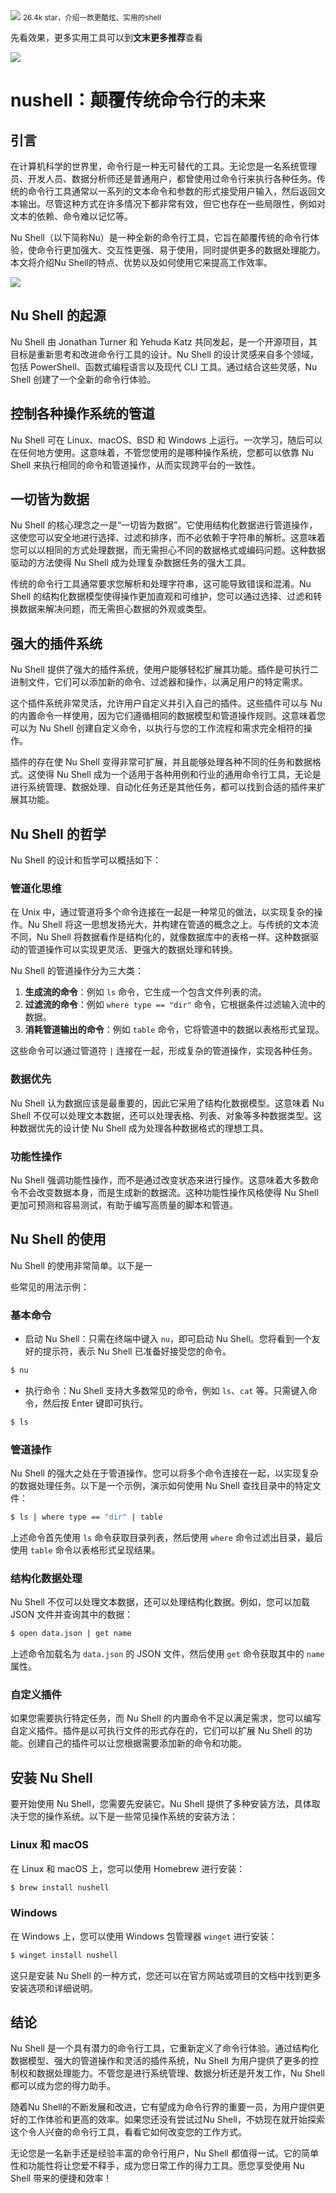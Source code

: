 <img src="/assets/image/230917-nushell-1.gif" style="max-width: 70%; height: auto;">
<small>26.4k star，介绍一款更酷炫、实用的shell</small>



先看效果，更多实用工具可以到**文末更多推荐**查看


![](/assets/image/230917-nushell-1.gif)

# nushell：颠覆传统命令行的未来

## 引言

在计算机科学的世界里，命令行是一种无可替代的工具。无论您是一名系统管理员、开发人员、数据分析师还是普通用户，都曾使用过命令行来执行各种任务。传统的命令行工具通常以一系列的文本命令和参数的形式接受用户输入，然后返回文本输出。尽管这种方式在许多情况下都非常有效，但它也存在一些局限性，例如对文本的依赖、命令难以记忆等。

Nu Shell（以下简称Nu）是一种全新的命令行工具，它旨在颠覆传统的命令行体验，使命令行更加强大、交互性更强、易于使用，同时提供更多的数据处理能力。本文将介绍Nu Shell的特点、优势以及如何使用它来提高工作效率。

![](/assets/image/230917-nushell-2.png)

## Nu Shell 的起源

Nu Shell 由 Jonathan Turner 和 Yehuda Katz 共同发起，是一个开源项目，其目标是重新思考和改进命令行工具的设计。Nu Shell 的设计灵感来自多个领域，包括 PowerShell、函数式编程语言以及现代 CLI 工具。通过结合这些灵感，Nu Shell 创建了一个全新的命令行体验。

## 控制各种操作系统的管道

Nu Shell 可在 Linux、macOS、BSD 和 Windows 上运行。一次学习，随后可以在任何地方使用。这意味着，不管您使用的是哪种操作系统，您都可以依靠 Nu Shell 来执行相同的命令和管道操作，从而实现跨平台的一致性。

## 一切皆为数据

Nu Shell 的核心理念之一是“一切皆为数据”。它使用结构化数据进行管道操作，这使您可以安全地进行选择、过滤和排序，而不必依赖于字符串的解析。这意味着您可以以相同的方式处理数据，而无需担心不同的数据格式或编码问题。这种数据驱动的方法使得 Nu Shell 成为处理复杂数据任务的强大工具。

传统的命令行工具通常要求您解析和处理字符串，这可能导致错误和混淆。Nu Shell 的结构化数据模型使得操作更加直观和可维护，您可以通过选择、过滤和转换数据来解决问题，而无需担心数据的外观或类型。

## 强大的插件系统

Nu Shell 提供了强大的插件系统，使用户能够轻松扩展其功能。插件是可执行二进制文件，它们可以添加新的命令、过滤器和操作，以满足用户的特定需求。

这个插件系统非常灵活，允许用户自定义并引入自己的插件。这些插件可以与 Nu 的内置命令一样使用，因为它们遵循相同的数据模型和管道操作规则。这意味着您可以为 Nu Shell 创建自定义命令，以执行与您的工作流程和需求完全相符的操作。

插件的存在使 Nu Shell 变得非常可扩展，并且能够处理各种不同的任务和数据格式。这使得 Nu Shell 成为一个适用于各种用例和行业的通用命令行工具，无论是进行系统管理、数据处理、自动化任务还是其他任务，都可以找到合适的插件来扩展其功能。

## Nu Shell 的哲学

Nu Shell 的设计和哲学可以概括如下：

### 管道化思维

在 Unix 中，通过管道将多个命令连接在一起是一种常见的做法，以实现复杂的操作。Nu Shell 将这一思想发扬光大，并构建在管道的概念之上。与传统的文本流不同，Nu Shell 将数据看作是结构化的，就像数据库中的表格一样。这种数据驱动的管道操作可以实现更灵活、更强大的数据处理和转换。

Nu Shell 的管道操作分为三大类：

1. **生成流的命令**：例如 `ls` 命令，它生成一个包含文件列表的流。
2. **过滤流的命令**：例如 `where type == "dir"` 命令，它根据条件过滤输入流中的数据。
3. **消耗管道输出的命令**：例如 `table` 命令，它将管道中的数据以表格形式呈现。

这些命令可以通过管道符 `|` 连接在一起，形成复杂的管道操作，实现各种任务。

### 数据优先

Nu Shell 认为数据应该是最重要的，因此它采用了结构化数据模型。这意味着 Nu Shell 不仅可以处理文本数据，还可以处理表格、列表、对象等多种数据类型。这种数据优先的设计使 Nu Shell 成为处理各种数据格式的理想工具。

### 功能性操作

Nu Shell 强调功能性操作，而不是通过改变状态来进行操作。这意味着大多数命令不会改变数据本身，而是生成新的数据流。这种功能性操作风格使得 Nu Shell 更加可预测和容易测试，有助于编写高质量的脚本和管道。

## Nu Shell 的使用

Nu Shell 的使用非常简单。以下是一

些常见的用法示例：

### 基本命令

- 启动 Nu Shell：只需在终端中键入 `nu`，即可启动 Nu Shell。您将看到一个友好的提示符，表示 Nu Shell 已准备好接受您的命令。

```sh
$ nu
```

- 执行命令：Nu Shell 支持大多数常见的命令，例如 `ls`、`cat` 等。只需键入命令，然后按 Enter 键即可执行。

```sh
$ ls
```

### 管道操作

Nu Shell 的强大之处在于管道操作。您可以将多个命令连接在一起，以实现复杂的数据处理任务。以下是一个示例，演示如何使用 Nu Shell 查找目录中的特定文件：

```sh
$ ls | where type == "dir" | table
```

上述命令首先使用 `ls` 命令获取目录列表，然后使用 `where` 命令过滤出目录，最后使用 `table` 命令以表格形式呈现结果。

### 结构化数据处理

Nu Shell 不仅可以处理文本数据，还可以处理结构化数据。例如，您可以加载 JSON 文件并查询其中的数据：

```sh
$ open data.json | get name
```

上述命令加载名为 `data.json` 的 JSON 文件，然后使用 `get` 命令获取其中的 `name` 属性。

### 自定义插件

如果您需要执行特定任务，而 Nu Shell 的内置命令不足以满足需求，您可以编写自定义插件。插件是以可执行文件的形式存在的，它们可以扩展 Nu Shell 的功能。创建自己的插件可以让您根据需要添加新的命令和功能。

## 安装 Nu Shell

要开始使用 Nu Shell，您需要先安装它。Nu Shell 提供了多种安装方法，具体取决于您的操作系统。以下是一些常见操作系统的安装方法：

### Linux 和 macOS

在 Linux 和 macOS 上，您可以使用 Homebrew 进行安装：

```sh
$ brew install nushell
```

### Windows

在 Windows 上，您可以使用 Windows 包管理器 `winget` 进行安装：

```sh
$ winget install nushell
```

这只是安装 Nu Shell 的一种方式，您还可以在官方网站或项目的文档中找到更多安装选项和详细说明。

## 结论

Nu Shell 是一个具有潜力的命令行工具，它重新定义了命令行体验。通过结构化数据模型、强大的管道操作和灵活的插件系统，Nu Shell 为用户提供了更多的控制权和数据处理能力。不管您是进行系统管理、数据分析还是开发工作，Nu Shell 都可以成为您的得力助手。

随着Nu Shell的不断发展和改进，它有望成为命令行界的重要一员，为用户提供更好的工作体验和更高的效率。如果您还没有尝试过Nu Shell，不妨现在就开始探索这个令人兴奋的命令行工具，看看它如何改变您的工作方式。

无论您是一名新手还是经验丰富的命令行用户，Nu Shell 都值得一试。它的简单性和功能性将让您爱不释手，成为您日常工作的得力工具。愿您享受使用 Nu Shell 带来的便捷和效率！


